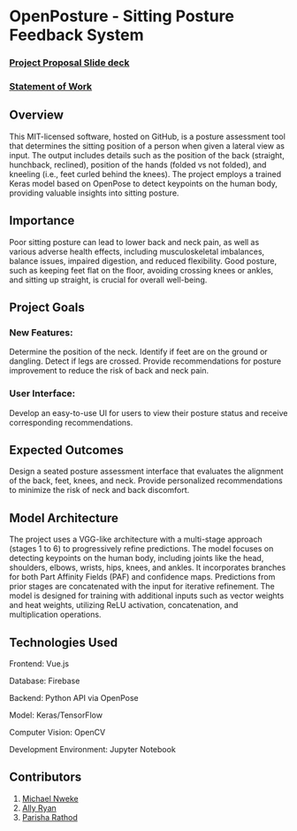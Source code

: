 # OpenPosture - Sitting Posture Feedback System

### [Project Proposal Slide deck](Presentations/PostureCapstone.pptx)
### [Statement of Work](Misc/SoW_Posture.docx)

## Overview
This MIT-licensed software, hosted on GitHub, is a posture assessment tool that determines the sitting position of a person when given a lateral view as input. The output includes details such as the position of the back (straight, hunchback, reclined), position of the hands (folded vs not folded), and kneeling (i.e., feet curled behind the knees). The project employs a trained Keras model based on OpenPose to detect keypoints on the human body, providing valuable insights into sitting posture.

## Importance
Poor sitting posture can lead to lower back and neck pain, as well as various adverse health effects, including musculoskeletal imbalances, balance issues, impaired digestion, and reduced flexibility. Good posture, such as keeping feet flat on the floor, avoiding crossing knees or ankles, and sitting up straight, is crucial for overall well-being.

## Project Goals
### New Features:
Determine the position of the neck.
Identify if feet are on the ground or dangling.
Detect if legs are crossed.
Provide recommendations for posture improvement to reduce the risk of back and neck pain.
### User Interface:
Develop an easy-to-use UI for users to view their posture status and receive corresponding recommendations.

## Expected Outcomes
Design a seated posture assessment interface that evaluates the alignment of the back, feet, knees, and neck. Provide personalized recommendations to minimize the risk of neck and back discomfort.

## Model Architecture
The project uses a VGG-like architecture with a multi-stage approach (stages 1 to 6) to progressively refine predictions. The model focuses on detecting keypoints on the human body, including joints like the head, shoulders, elbows, wrists, hips, knees, and ankles. It incorporates branches for both Part Affinity Fields (PAF) and confidence maps. Predictions from prior stages are concatenated with the input for iterative refinement. The model is designed for training with additional inputs such as vector weights and heat weights, utilizing ReLU activation, concatenation, and multiplication operations.

## Technologies Used
Frontend: Vue.js

Database: Firebase

Backend: Python API via OpenPose

Model: Keras/TensorFlow

Computer Vision: OpenCV

Development Environment: Jupyter Notebook

## Contributors
1. [Michael Nweke](https://github.com/m-nweke)
2. [Ally Ryan](https://github.com/aerc4d)
3. [Parisha Rathod](https://github.com/parisha8994)
